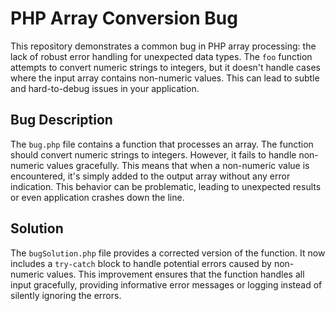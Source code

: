 # PHP Array Conversion Bug

This repository demonstrates a common bug in PHP array processing: the lack of robust error handling for unexpected data types.  The `foo` function attempts to convert numeric strings to integers, but it doesn't handle cases where the input array contains non-numeric values. This can lead to subtle and hard-to-debug issues in your application.

## Bug Description

The `bug.php` file contains a function that processes an array. The function should convert numeric strings to integers. However, it fails to handle non-numeric values gracefully.  This means that when a non-numeric value is encountered, it's simply added to the output array without any error indication. This behavior can be problematic, leading to unexpected results or even application crashes down the line.

## Solution

The `bugSolution.php` file provides a corrected version of the function. It now includes a `try-catch` block to handle potential errors caused by non-numeric values.  This improvement ensures that the function handles all input gracefully, providing informative error messages or logging instead of silently ignoring the errors. 